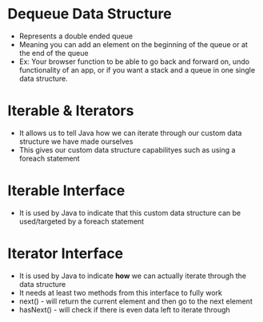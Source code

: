 # Dequeue Data Structure
* Represents a double ended queue
* Meaning you can add an element on the beginning of the queue or at the end of the queue
* Ex: Your browser function to be able to go back and forward on, undo functionality of an app, or if you want a stack and a queue in one single data structure.

# Iterable & Iterators
* It allows us to tell Java how we can iterate through our custom data structure we have made ourselves
* This gives our custom data structure capabilityes such as using a foreach statement
# Iterable Interface
* It is used by Java to indicate that this custom data structure can be used/targeted by a foreach statement
# Iterator Interface
* It is used by Java to indicate **how** we can actually iterate through the data structure
* It needs at least two methods from this interface to fully work
* next() - will return the current element and then go to the next element
* hasNext() - will check if there is even data left to iterate through